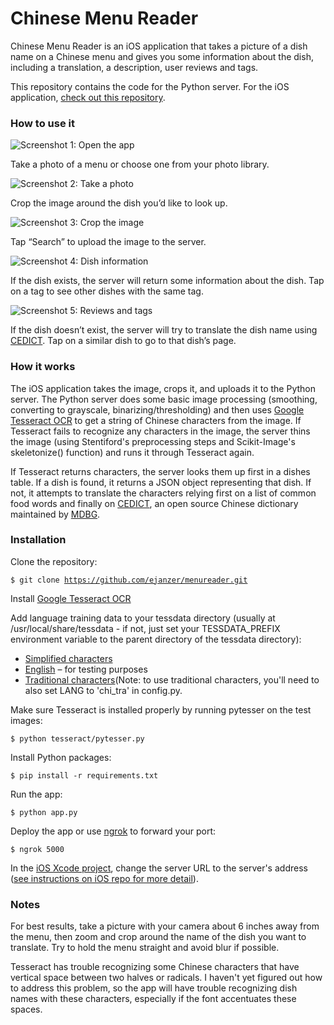 # Chinese Menu Reader

Chinese Menu Reader is an iOS application that takes a picture of a dish name on a Chinese menu and gives you some information about the dish, including a translation, a description, user reviews and tags.

This repository contains the code for the Python server. For the iOS application, [check out this repository](https://github.com/ejanzer/menureader_ios).

### How to use it
![Screenshot 1: Open the app](https://raw.githubusercontent.com/ejanzer/menureader/master/screenshots/app1.jpg)

Take a photo of a menu or choose one from your photo library.

![Screenshot 2: Take a photo](https://raw.githubusercontent.com/ejanzer/menureader/master/screenshots/app2.jpg)

Crop the image around the dish you’d like to look up.

![Screenshot 3: Crop the image](https://raw.githubusercontent.com/ejanzer/menureader/master/screenshots/app3.jpg)

Tap “Search” to upload the image to the server.

![Screenshot 4: Dish information](https://raw.githubusercontent.com/ejanzer/menureader/master/screenshots/app4.jpg)

If the dish exists, the server will return some information about the dish. Tap on a tag to see other dishes with the same tag.

![Screenshot 5: Reviews and tags](https://raw.githubusercontent.com/ejanzer/menureader/master/screenshots/app5.jpg)

If the dish doesn’t exist, the server will try to translate the dish name using [CEDICT](http://cc-cedict.org/wiki/). Tap on a similar dish to go to that dish’s page.

### How it works

The iOS application takes the image, crops it, and uploads it to the Python server. The Python server does some basic image processing (smoothing, converting to grayscale, binarizing/thresholding) and then uses [Google Tesseract OCR](https://code.google.com/p/tesseract-ocr/) to get a string of Chinese characters from the image. If Tesseract fails to recognize any characters in the image, the server thins the image (using Stentiford's preprocessing steps and Scikit-Image's skeletonize() function) and runs it through Tesseract again. 

If Tesseract returns characters, the server looks them up first in a dishes table. If a dish is found, it returns a JSON object representing that dish. If not, it attempts to translate the characters relying first on a list of common food words and finally on [CEDICT](http://cc-cedict.org/wiki/), an open source Chinese dictionary maintained by [MDBG](http://www.mdbg.net/).

### Installation

Clone the repository:

<code>$ git clone https://github.com/ejanzer/menureader.git</code>

Install [Google Tesseract OCR](https://code.google.com/p/tesseract-ocr/)

Add language training data to your tessdata directory (usually at /usr/local/share/tessdata - if not, just set your TESSDATA_PREFIX environment variable to the parent directory of the tessdata directory):

* [Simplified characters](https://tesseract-ocr.googlecode.com/files/chi_sim.traineddata.gz)
* [English](https://tesseract-ocr.googlecode.com/files/tesseract-ocr-3.02.eng.tar.gz) – for testing purposes
* [Traditional characters](https://tesseract-ocr.googlecode.com/files/chi_tra.traineddata.gz)(Note: to use traditional characters, you'll need to also set LANG to 'chi_tra' in config.py.

Make sure Tesseract is installed properly by running pytesser on the test images:

<code>$ python tesseract/pytesser.py</code>

Install Python packages:

<code>$ pip install -r requirements.txt</code>

Run the app:

<code>$ python app.py</code>

Deploy the app or use [ngrok](https://ngrok.com/) to forward your port:

<code>$ ngrok 5000</code>

In the [iOS Xcode project](https://github.com/ejanzer/menureader_ios), change the server URL to the server's address ([see instructions on iOS repo for more detail](https://github.com/ejanzer/menureader_ios)).

### Notes

For best results, take a picture with your camera about 6 inches away from the menu, then zoom and crop around the name of the dish you want to translate. Try to hold the menu straight and avoid blur if possible.

Tesseract has trouble recognizing some Chinese characters that have vertical space between two halves or radicals. I haven't yet figured out how to address this problem, so the app will have trouble recognizing dish names with these characters, especially if the font accentuates these spaces.


